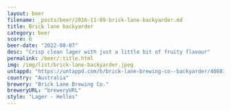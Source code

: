 ```yaml
---
layout: beer
filename: _posts/beer/2016-11-09-brick-lane-backyarder.md
title: Brick lane backyarder
category: beer
score: 6
beer-date: "2022-08-07"
desc: "Crisp clean lager with just a little bit of fruity flavour"
permalink: /beer/:title.html
img: /img/list/brick-lane-backyarder.jpeg
untappd: "https://untappd.com/b/brick-lane-brewing-co--backyarder/4088102"
country: "Australia"
brewery: "Brick Lane Brewing Co."
breweryURL: "breweryURL"
style: "Lager - Helles"
---
```

